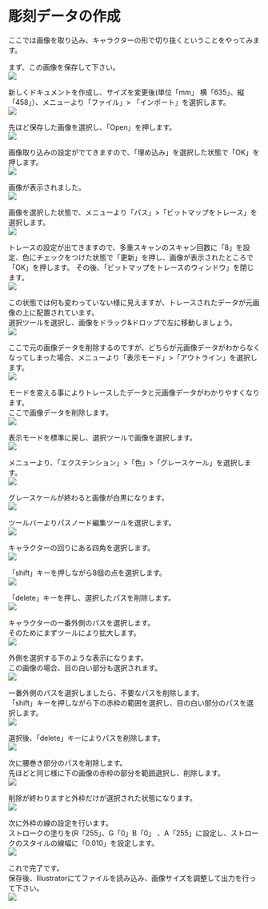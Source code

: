 # 彫刻データの作成

ここでは画像を取り込み、キャラクターの形で切り抜くということをやってみます。

まず、この画像を保存して下さい。
<br>
![](蔵人ちゃん.png)

新しくドキュメントを作成し、サイズを変更後(単位「mm」 横「635」、縦「458」）、メニューより「ファイル」> 「インポート」を選択します。
<br>
![](ink6-00.jpg)

先ほど保存した画像を選択し、「Open」を押します。
<br>
![](ink6-01.jpg)

画像取り込みの設定がでてきますので、「埋め込み」を選択した状態で「OK」を押します。
<br>
![](ink6-02.jpg)

画像が表示されました。
<br>
![](ink6-03.jpg)

画像を選択した状態で、メニューより「パス」>「ビットマップをトレース」を選択します。
<br>
![](ink6-04.jpg)

トレースの設定が出てきますので、多重スキャンのスキャン回数に「8」を設定、色にチェックをつけた状態で「更新」を押し、画像が表示されたところで「OK」を押します。
その後、「ビットマップをトレースのウィンドウ」を閉じます。
<br>
![](ink6-05.jpg)


この状態では何も変わっていない様に見えますが、トレースされたデータが元画像の上に配置されています。<br>
選択ツールを選択し、画像をドラック&ドロップで左に移動しましょう。<br>
![](ink6-06.jpg)

ここで元の画像データを削除するのですが、どちらが元画像データがわからなくなってしまった場合、メニューより「表示モード」>「アウトライン」を選択します。
<br>
![](ink6-07.jpg)

モードを変える事によりトレースしたデータと元画像データがわかりやすくなります。
<br>
ここで画像データを削除します。
<br>
![](ink6-08.jpg)

表示モードを標準に戻し、選択ツールで画像を選択します。
<br>
![](ink6-09.jpg)

メニューより、「エクステンション」>「色」>「グレースケール」を選択します。
<br>
![](ink6-10.jpg)

グレースケールが終わると画像が白黒になります。
<br>
![](ink6-11.jpg)

ツールバーよりパスノード編集ツールを選択します。
<br>
![](ink6-12.jpg)

キャラクターの回りにある四角を選択します。
<br>
![](ink6-13.jpg)

「shift」キーを押しながら8個の点を選択します。
<br>
![](ink6-14.jpg)

「delete」キーを押し、選択したパスを削除します。
<br>
![](ink6-15.jpg)

キャラクターの一番外側のパスを選択します。
<br>
そのためにまずツールにより拡大します。
<br>
![](ink6-16.jpg)

外側を選択する下のような表示になります。
<br>
この画像の場合、目の白い部分も選択されます。
<br>
![](ink6-17.jpg)

一番外側のパスを選択しましたら、不要なパスを削除します。
<br>
「shift」キーを押しながら下の赤枠の範囲を選択し、目の白い部分のパスを選択します。
<br>
![](ink6-18.jpg)

選択後、「delete」キーによりパスを削除します。
<br>
![](ink6-19.jpg)

次に腰巻き部分のパスを削除します。
<br>
先ほどと同じ様に下の画像の赤枠の部分を範囲選択し、削除します。
<br>
![](ink6-20.jpg)

削除が終わりますと外枠だけが選択された状態になります。
<br>
![](ink6-21.jpg)

次に外枠の線の設定を行います。
<br>
ストロークの塗りを(R「255」、G「0」B「0」 、A「255」に設定し、ストロークのスタイルの線幅に「0.010」を設定します。
<br>
![](ink6-22.jpg)

これで完了です。
<br>
保存後、Illustratorにてファイルを読み込み、画像サイズを調整して出力を行って下さい。
<br>
![](ink6-23.jpg)


